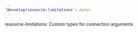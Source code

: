 ```yaml
---
'@envelop/resource-limitations': minor
---
```


resource-limitations: Custom types for connection arguments
